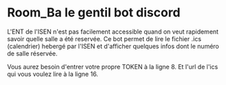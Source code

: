 # Room_Ba le gentil bot discord


L'ENT de l'ISEN n'est pas facilement accessible quand on veut rapidement savoir quelle salle a été reservée.
Ce bot permet de lire le fichier .ics (calendrier) hebergé par l'ISEN
et d'afficher quelques infos dont le numéro de salle réservée.

Vous aurez besoin d'entrer votre propre TOKEN à la ligne 8.
Et l'url de l'ics qui vous voulez lire à la ligne 16.
